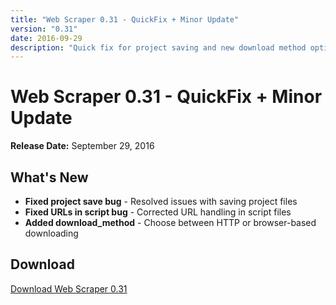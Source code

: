 ```yaml
---
title: "Web Scraper 0.31 - QuickFix + Minor Update"
version: "0.31"
date: 2016-09-29
description: "Quick fix for project saving and new download method options"
---
```


# Web Scraper 0.31 - QuickFix + Minor Update

**Release Date:** September 29, 2016

## What's New

- **Fixed project save bug** - Resolved issues with saving project files
- **Fixed URLs in script bug** - Corrected URL handling in script files
- **Added download_method** - Choose between HTTP or browser-based downloading

## Download

[Download Web Scraper 0.31](https://example.com/download)
